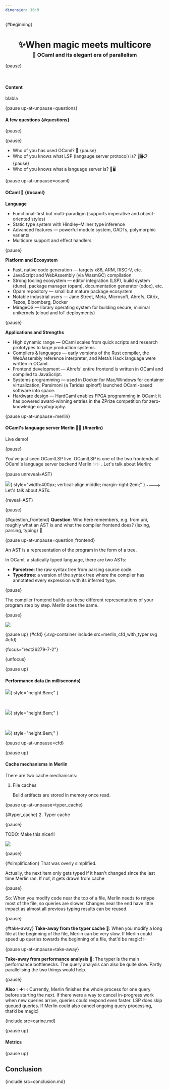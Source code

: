 ```yaml
---
dimension: 16:9
---
```


<!-- slipshow serve -o presentation/presentation.html presentation/presentation.md -->

{#beginning}

<h1 style="text-align: center;">✨When magic meets multicore</h1>
<h3 style="margin-top: -15px; text-align: center">🐪 OCaml and its elegant era of parallelism</h3>

{pause}

<br>

#### Content

blabla

{pause up-at-unpause=questions}

#### A few questions {#questions}

{pause}

{pause}

- Who of you has used OCaml? 🐪
  {pause}
- Who of you knows what LSP (langauge server protocol) is? 💬🖥️📋
  {pause}
- Who of you knows what a language server is? 💬🖥️

{pause up-at-unpause=ocaml}

#### OCaml 🐪 {#ocaml}

**Language**

- Functional-first but multi-paradigm (supports imperative and object-oriented styles)
- Static type system with Hindley–Milner type inference
- Advanced features — powerful module system, GADTs, polymorphic variants
- Multicore support and effect handlers

{pause}

**Platform and Ecosystem**

- Fast, native code generation — targets x86, ARM, RISC-V, etc.
- JavaScript and WebAssembly (via WasmGC) compilation
- Strong tooling ecosystem — editor integration (LSP), build system (dune), package manager (opam), documentation generator (odoc), etc.
- Opam repository — small but mature package ecosystem
- Notable industrial users — Jane Street, Meta, Microsoft, Ahrefs, Citrix, Tezos, Bloomberg, Docker
- MirageOS — library operating system for building secure, minimal unikernels (cloud and IoT deployments)

{pause}

**Applications and Strengths**

- High dynamic range — OCaml scales from quick scripts and research prototypes to large production systems.
- Compilers & languages — early versions of the Rust compiler, the WebAssembly reference interpreter, and Meta’s Hack language were written in OCaml.
- Frontend development — Ahrefs’ entire frontend is written in OCaml and compiled to JavaScript.
- Systems programming — used in Docker for Mac/Windows for container virtualization; Parsimoni (a Tarides spinoff) launched OCaml-based software into space.
- Hardware design — HardCaml enables FPGA programming in OCaml; it has powered award-winning entries in the ZPrize competition for zero-knowledge cryptography.

{pause up-at-unpause=merlin}

#### OCaml's language server Merlin 🧙‍♀️ {#merlin}

Live demo!

{pause}

You've just seen OCamlLSP live. OCamlLSP is one of the two frontends of OCaml's language server backend Merlin ✨✨ . Let's talk about Merlin:

{pause unreveal=AST}

![](arbol_magico_cadiz.png){ style="width:400px; vertical-align:middle; margin-right:2em;" }
<span id="AST" style="vertical-align:middle;"> ----> Let's talk about ASTs. </span>

{reveal=AST}

{pause}

{#question_frontend}
**Question**: Who here remembers, e.g. from uni, roughly what an AST is and what the compiler frontend does? (lexing, parsing, typing) 🌳

{pause up-at-unpause=question_frontend}

An AST is a representation of the program in the form of a tree.

In OCaml, a statically typed language, there are two ASTs:

- **Parsetree**: the raw syntax tree from parsing source code.
- **Typedtree**: a version of the syntax tree where the compiler has annotated every expression with its inferred type.

{pause}

The compiler frontend builds up these different representations of your program step by step. Merlin does the same.

{pause}

![](pipeline_with_typer.svg)

{pause up}
{#cfd}
{.svg-container include src=merlin_cfd_with_typer.svg #cfd}

<style>
.svg-container svg {
  width: 45%;
  height: auto;
}
</style>

{focus="rect26279-7-2"}

{unfocus}

{pause up}

#### Performance data (in milliseconds)

![](perf_lsp_types_2.png){ style="height:8em;" }

&nbsp; <!-- small spacer -->

![](perf_lsp_2.png){ style="height:8em;" }

&nbsp; <!-- small spacer -->

![](perf_js_2.png){ style="height:8em;" }

{pause up-at-unpause=cfd}

{pause up}

#### Cache mechanisms in Merlin

There are two cache mechanisms:

1. File caches

   Build artifacts are stored in memory once read.

{pause up-at-unpause=typer_cache}

{#typer_cache} 2. Typer cache

{pause}

TODO: Make this nicer!!

![](typer.svg)

{pause}

{#simplification}
That was overly simplified.

Actually, the next item only gets typed if it hasn't changed since the last time Merlin ran. If not, it gets drawn from cache

{pause}

So: When you modify code near the top of a file, Merlin needs to retype most of the file, so queries are slower.
Changes near the end have little impact as almost all previous typing results can be reused.

{pause}

{#take-away}
**Take-away from the typer cache** 🍕: When you modify a long file at the beginning of the file, Merlin can be very slow. If Merlin could speed up queries towards the beginning of a file, that'd be magic!✨

{pause up-at-unpause=take-away}

**Take-away from performance analysis** 🍣: The typer is the main performance bottlenecks. The query analysis can also be quite slow. Partly parallelising the two things would help.

{pause}

**Also** ✨➕✨: Currently, Merlin finishes the whole process for one query before starting the next. If there were a way to cancel in-progress work when new queries arrive, queries could respond even faster. LSP does skip queued queries. If Merlin could also cancel ongoing query processing, that’d be magic!



{include src=carine.md}

{pause up}
#### Metrics

{pause up}
## Conclusion
{include src=conclusion.md}
